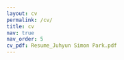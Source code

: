 ```yaml
---
layout: cv
permalink: /cv/
title: cv
nav: true
nav_order: 5
cv_pdf: Resume_Juhyun Simon Park.pdf
---
```

